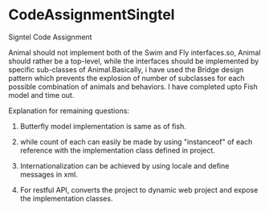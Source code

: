 
# CodeAssignmentSingtel
Signtel Code Assignment



Animal should not implement both of the Swim and Fly interfaces.so, Animal should rather be a top-level, while the interfaces should be implemented by specific sub-classes of Animal.Basically, i have used the Bridge design pattern which prevents the explosion of number of subclasses for each possible combination of animals and behaviors.
I have completed upto Fish model and time out.

Explanation for remaining questions:

1) Butterfly model implementation is same as of fish.

2) while count of each can easily be made by using "instanceof" of each reference with the implementation class defined in project.

3) Internationalization can be achieved by using locale and define messages in xml.

4) For restful API, converts the project to dynamic web project and expose the implementation classes.
